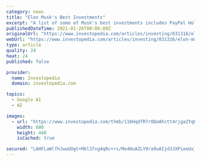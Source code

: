 ```yaml
---
category: news
title: "Elon Musk's Best Investments"
excerpt: "A list of some of Musk's best investments includes PayPal Holdings Inc. (PYPL), SpaceX, DeepMind (GOOGL), Tesla Inc. (TSLA), and The Boring Company.﻿﻿ ﻿﻿ Musk is the CEO and co-founder of ..."
publishedDateTime: 2021-01-26T00:00:00Z
originalUrl: "https://www.investopedia.com/articles/investing/031316/elon-musks-5-best-investments-tsla-pypl.asp"
webUrl: "https://www.investopedia.com/articles/investing/031316/elon-musks-5-best-investments-tsla-pypl.asp"
type: article
quality: 24
heat: 24
published: false

provider:
  name: Investopedia
  domain: investopedia.com

topics:
  - Google AI
  - AI

images:
  - url: "https://www.investopedia.com/thmb/116HqdfR7rOQoAhctt4rjgaZYqE=/680x440/filters:fill(auto,1)/ap_507406182676-5bfc3829c9e77c00587a7cc8.jpg"
    width: 680
    height: 440
    isCached: true

secured: "LAHFLaWlfhJwwUOgt+Mkl37vg4qRc+rs/Me4HuAZLY9ra9uAIjd3JXPieeUvjRddorD+gzuj7s5Acx5Oj/vwpMl35HGxN1PVKjDmxb1DAqhDj2hole/GL4pFzKzdMPFJ+YhLcmb7WRM69Q1I9p8cMPol9iCUbmxx5DI7/t+51hApTn2CE0TX/WhJYVN3DD3x/T6uUfJIxDKT5DjbVlAikpWIB0VEb+50kZYYzFrxi5n0EyozPO59x6YUPcX6CxXEoHtmR/4+G2/ippOEFllvYNU5Bg8UXgfdf42a9b8P+tit39JPHOwge2LWrXArN6XYF1uQy18x0gXGu3AEFjWmkmwQb3aooqC5h7wDpz7Q3+g=;OERBVekcICyXVXOy52wD7A=="
---
```


